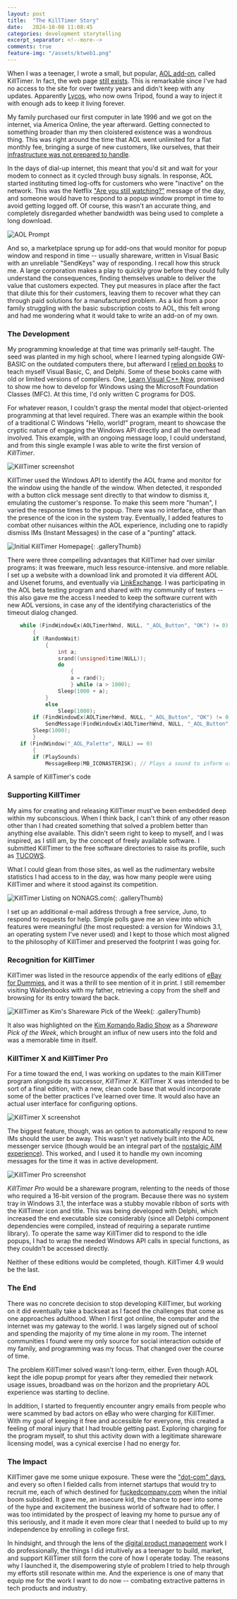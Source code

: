 ```yaml
---
layout: post
title:  "The KillTimer Story"
date:   2024-10-08 11:08:45
categories: development storytelling
excerpt_separator: <!--more-->
comments: true
feature-img: "/assets/ktweb1.png"
---
```


When I was a teenager, I wrote a small, but popular, [AOL add-on](https://github.com/readme/featured/aol-programming-culture), called KillTimer. In fact, the web page [still exists](http://members.tripod.com/~cbajgier). This is remarkable since I've had no access to the site for over twenty years and didn't keep with any updates. Apparently [Lycos](https://www.lycos.com), who now owns Tripod, found a way to inject it with enough ads to keep it living forever.

My family purchased our first computer in late 1996 and we got on the internet, via America Online, the year afterward. Getting connected to something broader than my then cloistered existence was a wondrous thing. This was right around the time that AOL went unlimited for a flat monthly fee, bringing a surge of new customers, like ourselves, that their [infrastructure was not prepared to handle](https://time.com/vault/issue/1997-02-10/page/56/). 

In the days of dial-up internet, this meant that you'd sit and wait for your modem to connect as it cycled through busy signals. In response, AOL started instituting timed log-offs for customers who were "inactive" on the network. This was the Netflix ["Are you still watching?"](https://www.howtogeek.com/685919/why-netflix-asks-are-you-still-watching-and-how-to-stop-it/) message of the day, and someone would have to respond to a popup window prompt in time to avoid getting logged off. Of course, this wasn't an accurate thing, and completely disregarded whether bandwidth was being used to complete a long download.

![AOL Prompt](/assets/TIMER.GIF)

And so, a marketplace sprung up for add-ons that would monitor for popup window and respond in time -- usually shareware, written in Visual Basic with an unreliable "SendKeys" way of responding. I recall how this struck me. A large corporation makes a play to quickly grow before they could fully understand the consequences, finding themselves unable to deliver the value that customers expected. They put measures in place after the fact that dilute this for their customers, leaving them to recover what they can through paid solutions for a manufactured problem. As a kid from a poor family struggling with the basic subscription costs to AOL, this felt wrong and had me wondering what it would take to write an add-on of my own.

<!--more-->

### The Development

My programming knowledge at that time was primarily self-taught. The seed was planted in my high school, where I learned typing alongside GW-BASIC on the outdated computers there, but afterward I [relied on books](/development/storytelling/2014/04/01/the-bookshelf.html) to teach myself Visual Basic, C, and Delphi. Some of these books came with old or limited versions of compilers. One, [Learn Visual C++ Now](https://archive.org/details/learnvisualcnowt0000andr), promised to show me how to develop for Windows using the Microsoft Foundation Classes (MFC). At this time, I'd only written C programs for DOS.

For whatever reason, I couldn't grasp the mental model that object-oriented programming at that level required. There was an example within the book of a traditional C Windows "Hello, world!" program, meant to showcase the cryptic nature of engaging the Windows API directly and all the overhead involved. This example, with an ongoing message loop, I could understand, and from this single example I was able to write the first version of _KillTimer_.

![KillTimer screenshot](/assets/screenshot.gif)

KillTimer used the Windows API to identify the AOL frame and monitor for the window using the handle of the window. When detected, it responded with a button click message sent directly to that window to dismiss it, emulating the customer's response. To make this seem more "human", I varied the response times to the popup. There was no interface, other than the presence of the icon in the system tray. Eventually, I added features to combat other nuisances within the AOL experience, including one to rapidly dismiss IMs (Instant Messages) in the case of a "punting" attack. 

![Initial KillTimer Homepage](/assets/ktweb1.png){: .galleryThumb}

There were three compelling advantages that KillTimer had over similar programs: it was freeware, much less resource-intensive. and more reliable. I set up a website with a download link and promoted it via different AOL and Usenet forums, and eventually via [LinkExchange](https://en.wikipedia.org/wiki/LinkExchange). I was participating in the AOL beta testing program and shared with my community of testers -- this also gave me the access I needed to keep the software current with new AOL versions, in case any of the identifying characteristics of the timeout dialog changed.

```cpp
    while (FindWindowEx(AOLTimerhWnd, NULL, "_AOL_Button", "OK") != 0)
        {
        if (RandomWait)
            {
                int a;
                srand((unsigned)time(NULL));
                do
                    {
                    a = rand();
                    } while (a > 1000);
                Sleep(1000 + a);
            }
            else
                Sleep(1000);
        if (FindWindowEx(AOLTimerhWnd, NULL, "_AOL_Button", "OK") != 0)
            SendMessage(FindWindowEx(AOLTimerhWnd, NULL, "_AOL_Button", "OK"), WM_CHAR, 13, NULL); // Presses the button, therby closing the Timer window
        Sleep(1000);
        }
    if (FindWindow("_AOL_Palette", NULL) == 0)
        {
        if (PlaySounds)
            MessageBeep(MB_ICONASTERISK); // Plays a sound to inform us it closed the window
```
<figcaption>A sample of KillTimer's code</figcaption>

### Supporting KillTimer

My aims for creating and releasing KillTimer must've been embedded deep within my subconscious. When I think back, I can't think of any other reason other than I had created something that solved a problem better than anything else available. This didn't seem right to keep to myself, and I was inspired, as I still am, by the concept of freely available software. I submitted KillTimer to the free software directories to raise its profile, such as [TUCOWS](https://www.tucows.com/about-us/history).

What I could glean from those sites, as well as the rudimentary website statistics I had access to in the day, was how many people were using KillTimer and where it stood against its competition. 

![KillTimer Listing on NONAGS.com](/assets/KillTimer6Ducks.png){: .galleryThumb}

I set up an additional e-mail address through a free service, Juno, to respond to requests for help. Simple polls gave me an view into which features were meaningful (the most requested: a version for Windows 3.1, an operating system I've never used) and I kept to those which most aligned to the philosophy of KillTimer and preserved the footprint I was going for.

### Recognition for KillTimer

KillTimer was listed in the resource appendix of the early editions of [eBay for Dummies](https://www.amazon.com/eBay-Dummies-Roland-Woerner/dp/0764506102), and it was a thrill to see mention of it in print. I still remember visiting Waldenbooks with my father, retrieving a copy from the shelf and browsing for its entry toward the back.

![KillTimer as Kim's Shareware Pick of the Week](/assets/ktpick.png){: .galleryThumb}

It also was highlighted on the [Kim Komando Radio Show](https://www.komando.com/) as a _Shareware Pick of the Week_, which brought an influx of new users into the fold and was a memorable time in itself.

### KillTimer X and KillTimer Pro

For a time toward the end, I was working on updates to the main KillTimer program alongside its successor, _KillTimer X_. KillTimer X was intended to be sort of a final edition, with a new, clean code base that would incorporate some of the better practices I've learned over time. It would also have an actual user interface for configuring options.

![KillTimer X screenshot](/assets/kttray.gif)

The biggest feature, though, was an option to automatically respond to new IMs should the user be away. This wasn't yet natively built into the AOL messenger service (though would be an integral part of the [nostalgic AIM experience](https://kyleseeley23.itch.io/emilyisaway)). This worked, and I used it to handle my own incoming messages for the time it was in active development.

![KillTimer Pro screenshot](/assets/KillTimer16bit.gif)

_KillTimer Pro_ would be a shareware program, relenting to the needs of those who required a 16-bit version of the program. Because there was no system tray in Windows 3.1, the interface was a stubby movable ribbon of sorts with the KillTimer icon and title. This was being developed with Delphi, which increased the end executable size considerably (since all Delphi component dependencies were compiled, instead of requiring a separate runtime library). To operate the same way KillTimer did to respond to the idle popups, I had to wrap the needed Windows API calls in special functions, as they couldn't be accessed directly. 

Neither of these editions would be completed, though. KillTimer 4.9 would be the last.

### The End

There was no concrete decision to stop developing KillTimer, but working on it did eventually take a backseat as I faced the challenges that come as one approaches adulthood. When I first got online, the computer and the internet was my gateway to the world. I was largely signed out of school and spending the majority of my time alone in my room. The internet communities I found were my only source for social interaction outside of my family, and programming was my focus. That changed over the course of time.

The problem KillTimer solved wasn't long-term, either. Even though AOL kept the idle popup prompt for years after they remedied their network usage issues, broadband was on the horizon and the proprietary AOL experience was starting to decline.

In addition, I started to frequently encounter angry emails from people who were scammed by bad actors on eBay who were charging for KillTimer. With my goal of keeping it free and accessible for everyone, this created a feeling of moral injury that I had trouble getting past. Exploring charging for the program myself, to shut this activity down with a legitimate shareware licensing model, was a cynical exercise I had no energy for.

### The Impact

KillTimer gave me some unique exposure. These were the ["dot-com" days](https://www.historynewsnetwork.org/article/the-internet-at-50-how-the-dot-com-bubble-burst), and every so often I fielded calls from internet startups that would try to recruit me, each of which destined for [fuckedcompany.com](https://en.wikipedia.org/wiki/Fucked_Company) when the initial boom subsided. It gave me, an insecure kid, the chance to peer into some of the hype and excitement the business world of software had to offer. I was too intimidated by the prospect of leaving my home to pursue any of this seriously, and it made it even more clear that I needed to build up to my independence by enrolling in college first. 

In hindsight, and through the lens of the [digital product management](https://soberproduct.com) work I do professionally, the things I did intuitively as a teenager to build, market, and support KillTimer still form the core of how I operate today. The reasons why I launched it, the disempowering style of problem I tried to help through my efforts still resonate within me. And the experience is one of many that equip me for the work I want to do now -- combating extractive patterns in tech products and industry.